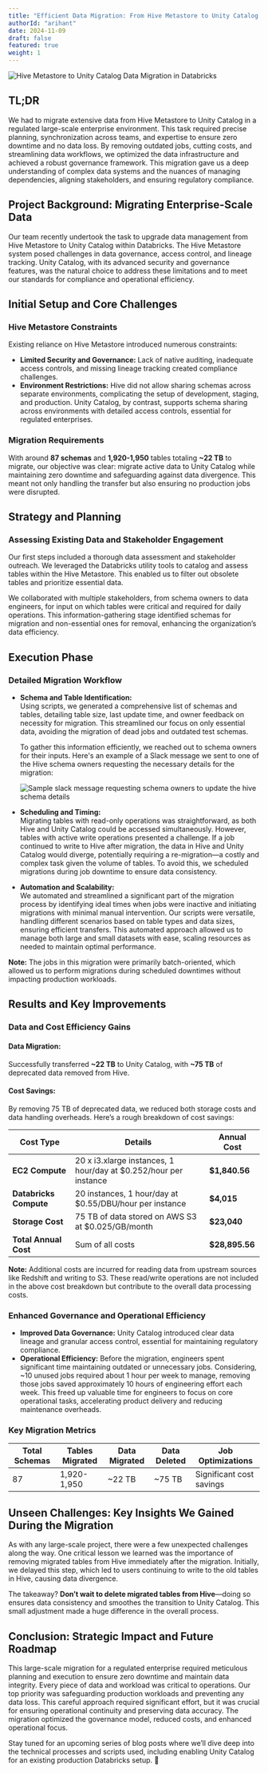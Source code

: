 ```yaml
---
title: "Efficient Data Migration: From Hive Metastore to Unity Catalog in Databricks"
authorId: "arihant"
date: 2024-11-09
draft: false
featured: true
weight: 1
---
```


<img src="/images/blog/hive-to-unity-catalog-data-migration-databricks/cover.png" alt="Hive Metastore to Unity Catalog Data Migration in Databricks">

## **TL;DR**

We had to migrate extensive data from Hive Metastore to Unity Catalog in a regulated large-scale enterprise environment.
This task required precise planning, synchronization across teams, and expertise to ensure zero downtime and no data
loss. By removing outdated jobs, cutting costs, and streamlining data workflows, we optimized the data infrastructure
and achieved a robust governance framework. This migration gave us a deep understanding of complex data systems and the
nuances of managing dependencies, aligning stakeholders, and ensuring regulatory compliance.

## **Project Background: Migrating Enterprise-Scale Data**

Our team recently undertook the task to upgrade data management from Hive Metastore to Unity Catalog within Databricks.
The Hive Metastore system posed challenges in data governance, access control, and lineage tracking. Unity Catalog, with
its advanced security and governance features, was the natural choice to address these limitations and to meet our
standards for compliance and operational efficiency.

## **Initial Setup and Core Challenges**

### **Hive Metastore Constraints**

Existing reliance on Hive Metastore introduced numerous constraints:

- **Limited Security and Governance:** Lack of native auditing, inadequate access controls, and missing lineage tracking
  created compliance challenges.
- **Environment Restrictions:** Hive did not allow sharing schemas across separate environments, complicating the setup
  of development, staging, and production. Unity Catalog, by contrast, supports schema sharing across environments with
  detailed access controls, essential for regulated enterprises.

### **Migration Requirements**

With around **87 schemas** and **1,920-1,950** tables totaling **~22 TB** to migrate, our objective was clear: migrate
active data to Unity Catalog while maintaining zero downtime and safeguarding against data divergence. This meant not
only handling the transfer but also ensuring no production jobs were disrupted.

## **Strategy and Planning**

### **Assessing Existing Data and Stakeholder Engagement**

Our first steps included a thorough data assessment and stakeholder outreach. We leveraged the Databricks utility tools
to catalog and assess tables within the Hive Metastore. This enabled us to filter out obsolete tables and prioritize
essential data.

We collaborated with multiple stakeholders, from schema owners to data engineers, for input on which tables were
critical and required for daily operations. This information-gathering stage identified schemas for migration and non-essential
ones for removal, enhancing the organization’s data efficiency.

## **Execution Phase**

### **Detailed Migration Workflow**

- **Schema and Table Identification:**  
  Using scripts, we generated a comprehensive list of schemas and tables, detailing table size, last update time, and
  owner feedback on necessity for migration. This streamlined our focus on only essential data, avoiding the migration
  of dead jobs and outdated test schemas.

  To gather this information efficiently, we reached out to schema owners for their inputs. Here's an example of a Slack
  message we sent to one of the Hive schema owners requesting the necessary details for the migration:

  <img src="/images/blog/hive-to-unity-catalog-data-migration-databricks/sample_slack_message.png" alt="Sample slack message requesting schema owners to update the hive schema details">

- **Scheduling and Timing:**  
  Migrating tables with read-only operations was straightforward, as both Hive and Unity Catalog could be accessed
  simultaneously. However, tables with active write operations presented a challenge. If a job continued to write to
  Hive after migration, the data in Hive and Unity Catalog would diverge, potentially requiring a re-migration—a costly
  and complex task given the volume of tables. To avoid this, we scheduled migrations during job downtime to ensure data
  consistency.

- **Automation and Scalability:**  
  We automated and streamlined a significant part of the migration process by identifying ideal times when jobs were
  inactive and initiating migrations with minimal manual intervention. Our scripts were versatile, handling different
  scenarios based on table types and data sizes, ensuring efficient transfers. This automated approach allowed us to
  manage both large and small datasets with ease, scaling resources as needed to maintain optimal performance.

**Note:** The jobs in this migration were primarily batch-oriented, which allowed us to perform migrations during
scheduled downtimes without impacting production workloads.

## **Results and Key Improvements**

### **Data and Cost Efficiency Gains**

#### **Data Migration:**

Successfully transferred **~22 TB** to Unity Catalog, with **~75 TB** of deprecated data removed from Hive.

#### **Cost Savings:**

By removing 75 TB of deprecated data, we reduced both storage costs and data handling overheads. Here’s a rough
breakdown of cost savings:

| **Cost Type**          | **Details**                                                      | **Annual Cost** |
|------------------------|------------------------------------------------------------------|-----------------|
| **EC2 Compute**        | 20 x i3.xlarge instances, 1 hour/day at $0.252/hour per instance | **$1,840.56**   |
| **Databricks Compute** | 20 instances, 1 hour/day at $0.55/DBU/hour per instance          | **$4,015**      |
| **Storage Cost**       | 75 TB of data stored on AWS S3 at $0.025/GB/month                | **$23,040**     |
| **Total Annual Cost**  | Sum of all costs                                                 | **$28,895.56**  |

**Note:** Additional costs are incurred for reading data from upstream sources like Redshift and writing to S3. These
read/write operations are not included in the above cost breakdown but contribute to the overall data processing costs.

### **Enhanced Governance and Operational Efficiency**

- **Improved Data Governance:** Unity Catalog introduced clear data lineage and granular access control, essential for
  maintaining regulatory compliance.
- **Operational Efficiency:** Before the migration, engineers spent significant time maintaining outdated or unnecessary
  jobs. Considering, ~10 unused jobs required about 1 hour per week to manage, removing those jobs saved approximately
  10 hours of engineering effort each week. This freed up valuable time for engineers to focus on core operational
  tasks, accelerating product delivery and reducing maintenance overheads.

### **Key Migration Metrics**

| **Total Schemas** | **Tables Migrated** | **Data Migrated** | **Data Deleted** | **Job Optimizations**    |
|-------------------|---------------------|-------------------|------------------|--------------------------|
| 87                | 1,920-1,950         | ~22 TB            | ~75 TB           | Significant cost savings |

## **Unseen Challenges: Key Insights We Gained During the Migration**

As with any large-scale project, there were a few unexpected challenges along the way. One critical lesson we learned
was the importance of removing migrated tables from Hive immediately after the migration. Initially, we delayed this
step, which led to users continuing to write to the old tables in Hive, causing data divergence.

The takeaway? **Don’t wait to delete migrated tables from Hive**—doing so ensures data consistency and smoothes the
transition to Unity Catalog. This small adjustment made a huge difference in the overall process.

## **Conclusion: Strategic Impact and Future Roadmap**

This large-scale migration for a regulated enterprise required meticulous planning and execution to ensure zero downtime
and maintain data integrity. Every piece of data and workload was critical to operations. Our top priority was
safeguarding production workloads and preventing any data loss. This careful approach required significant effort, but
it was crucial for ensuring operational continuity and preserving data accuracy. The migration optimized the governance
model, reduced costs, and enhanced operational focus.

Stay tuned for an upcoming series of blog posts where we’ll dive deep into the technical processes and scripts used,
including enabling Unity Catalog for an existing production Databricks setup. 🚀
